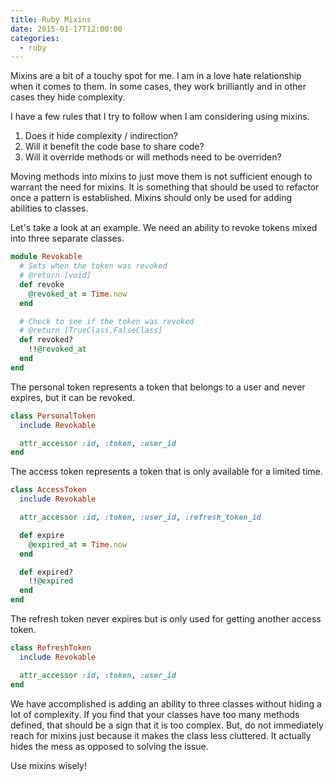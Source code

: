 ```yaml
---
title: Ruby Mixins
date: 2015-01-17T12:00:00
categories:
  - ruby
---
```


Mixins are a bit of a touchy spot for me. I am in a love hate relationship when
it comes to them. In some cases, they work brilliantly and in other cases they
hide complexity.

I have a few rules that I try to follow when I am considering using mixins.

  1. Does it hide complexity / indirection?
  2. Will it benefit the code base to share code?
  3. Will it override methods or will methods need to be overriden?

Moving methods into mixins to just move them is not sufficient enough to warrant
the need for mixins. It is something that should be used to refactor once a
pattern is established. Mixins should only be used for adding abilities to
classes.

Let's take a look at an example. We need an ability to revoke tokens mixed into
three separate classes.

```ruby
module Revokable
  # Sets when the token was revoked
  # @return [void]
  def revoke
    @revoked_at = Time.now
  end

  # Check to see if the token was revoked
  # @return [TrueClass,FalseClass]
  def revoked?
    !!@revoked_at
  end
end
```

The personal token represents a token that belongs to a user and never expires,
but it can be revoked.

```ruby
class PersonalToken
  include Revokable

  attr_accessor :id, :token, :user_id
end
```

The access token represents a token that is only available for a limited time.

```ruby
class AccessToken
  include Revokable

  attr_accessor :id, :token, :user_id, :refresh_token_id

  def expire
    @expired_at = Time.now
  end

  def expired?
    !!@expired
  end
end
```

The refresh token never expires but is only used for getting another access
token.

```ruby
class RefreshToken
  include Revokable

  attr_accessor :id, :token, :user_id
end
```

We have accomplished is adding an ability to three classes without hiding a lot
of complexity. If you find that your classes have too many methods defined, that
should be a sign that it is too complex. But, do not immediately reach for
mixins just because it makes the class less cluttered. It actually hides the
mess as opposed to solving the issue.

Use mixins wisely!
